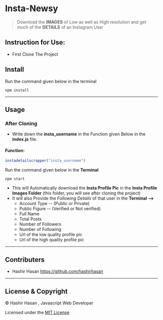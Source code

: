 # Insta-Newsy

> Download the **IMAGES** of Low as well as High resolution and get much of the **DETAILS** of an Instagram User

## Instruction for Use:
 
 - First Clone The Project

## Install

Run the command given below in the terminal
```
npm install 
```
---

## Usage
 
 ### **After Cloning**

- Write down the **insta_username** in the Function given Below in the **index.js** file.

#### Function:
```js
instadetailscrapper("insta_username")
```


Run the command given below in the **Terminal**
```
npm start
```

- This will Automatically download the **Insta Profile Pic** in the **Insta Profile Images Folder** (this folder, you will see after cloning the project) 
- It will also  Provide the *Following Details* of that user in the **Terminal** **-->**
   - Account Type -- (Public or Private) 
   - Public Figure -- (Verified or Not verified)
   - Full Name
   - Total Posts
   - Number of Followers
   - Number of Following
   - Url of the low quality profile pic
   - Url of the high quality profile pic

---

## Contributers

- Hashir Hasan  <https://github.com/hashirhasan>
  
---

## License & Copyright
 &copy; Hashir Hasan , Javascript Web Developer

 Licensed under the [MIT License](LICENSE)


